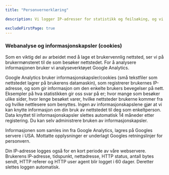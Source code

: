 ```yaml
---
title: "Personvernerklæring"

description: Vi logger IP-adresser for statistikk og feilsøking, og vi bruker Google Analytics for å analysere bruken av våre nettsider.

excludeFirstPage: true
---
```


### Webanalyse og informasjonskapsler (cookies)

Som en viktig del av arbeidet med å lage et brukervennlig nettsted, ser vi på
brukermønsteret til de som besøker nettstedet. For å analysere informasjonen
bruker vi analyseverktøyet Google Analytics.

Google Analytics bruker informasjonskapsler/cookies (små tekstfiler som
nettstedet lagrer på brukerens datamaskin), som registrerer brukernes
IP-adresse, og som gir informasjon om den enkelte brukers bevegelser på nett.
Eksempler på hva statistikken gir oss svar på er; hvor mange som besøker ulike
sider, hvor lenge besøket varer, hvilke nettsteder brukerne kommer fra og hvilke
nettlesere som benyttes. Ingen av informasjonskapslene gjør at vi kan knytte
informasjon om din bruk av nettstedet til deg som enkeltperson. Data knyttet til
informasjonskapsler slettes automatisk 14 måneder etter registering.  Du kan
selv administrere bruken av informasjonskapsler.

Informasjonen som samles inn fra Google Analytics, lagres på Googles servere i
USA. Mottatte opplysninger er underlagt Googles retningslinjer for personvern.

Din IP-adresse logges også for en kort periode av våre webservere. Brukerens
IP-adresse, tidspunkt, nettadresse, HTTP status, antall bytes sendt, HTTP
referer og HTTP user agent blir logget i 60 dager. Deretter slettes loggen
automatisk.
